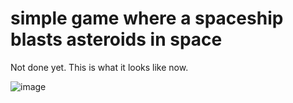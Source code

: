 # simple game where a spaceship blasts asteroids in space

Not done yet.
This is what it looks like now.




![image](https://user-images.githubusercontent.com/85371257/125693145-cfad35a9-fdea-4ee2-b3ad-f02ba33a1458.png)

